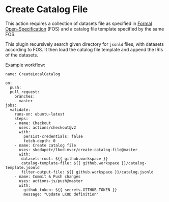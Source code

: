 # Create Catalog File
This action requires a collection of datasets file as specified in 
[Formal Open-Specification](https://ofn.gov.cz/rozhran%C3%AD-katalog%C5%AF-otev%C5%99en%C3%BDch-dat/2021-01-11/) 
(FOS) and a catalog file template specified by the same FOS.

This plugin recursively search given directory for ```jsonld``` files, with
datasets according to FOS. It then load the catalog file template and append
the IRIs of the datasets.

Example workflow:
```
name: CreateLocalCatalog

on:
  push:
  pull_request:
    branches:
    - master
jobs:
  validate:
    runs-on: ubuntu-latest
    steps:
    - name: Checkout
      uses: actions/checkout@v2
      with:
        persist-credentials: false
        fetch-depth: 0
    - name: Create catalog file
      uses: skodapetr/lkod-mvcr/create-catalog-file@master
      with: 
       datasets-root: ${{ github.workspace }}
       catalog-template-file: ${{ github.workspace }}/catalog-template.jsonld
       filter-output-file: ${{ github.workspace }}/catalog.jsonld
    - name: Commit & Push changes
      uses: actions-js/push@master
      with:
        github_token: ${{ secrets.GITHUB_TOKEN }}
        message: "Update LKOD definition"

```
